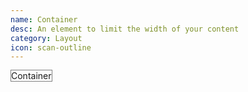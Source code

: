 ```yaml
---
name: Container
desc: An element to limit the width of your content
category: Layout
icon: scan-outline
---
```


<core-knobs  element="core-container">
<core-container style="border: 1px solid gray">Container</core-container>
</core-knobs>

